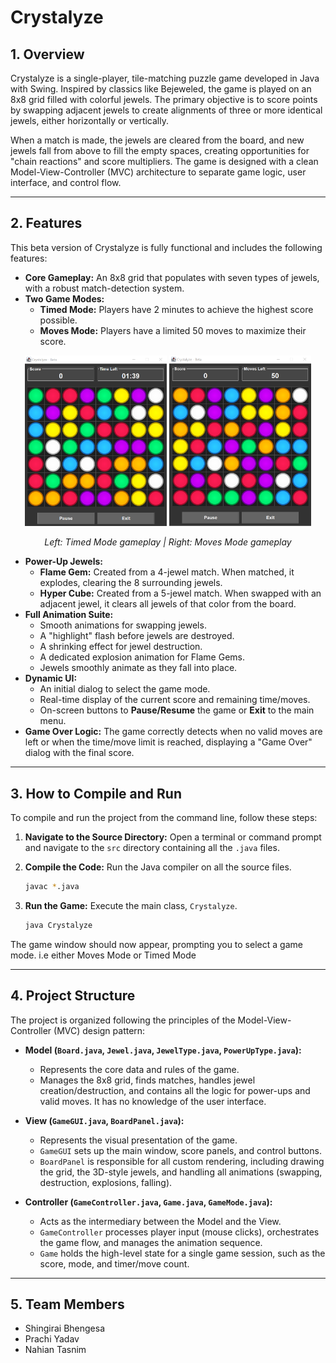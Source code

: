 # Crystalyze

## 1. Overview

Crystalyze is a single-player, tile-matching puzzle game developed in Java with Swing. Inspired by classics like Bejeweled, the game is played on an 8x8 grid filled with colorful jewels. The primary objective is to score points by swapping adjacent jewels to create alignments of three or more identical jewels, either horizontally or vertically.

When a match is made, the jewels are cleared from the board, and new jewels fall from above to fill the empty spaces, creating opportunities for "chain reactions" and score multipliers. The game is designed with a clean Model-View-Controller (MVC) architecture to separate game logic, user interface, and control flow.

---

## 2. Features

This beta version of Crystalyze is fully functional and includes the following features:

* **Core Gameplay:** An 8x8 grid that populates with seven types of jewels, with a robust match-detection system.
* **Two Game Modes:**
    * **Timed Mode:** Players have 2 minutes to achieve the highest score possible.
    * **Moves Mode:** Players have a limited 50 moves to maximize their score.

<div align="center">
  <img src="screenshots/timed mode.png" alt="Timed Mode" width="45%" />
  <img src="screenshots/moves mode.png" alt="Moves Mode" width="45%" />
</div>
<p align="center"><em>Left: Timed Mode gameplay | Right: Moves Mode gameplay</em></p>

* **Power-Up Jewels:**
    * **Flame Gem:** Created from a 4-jewel match. When matched, it explodes, clearing the 8 surrounding jewels.
    * **Hyper Cube:** Created from a 5-jewel match. When swapped with an adjacent jewel, it clears all jewels of that color from the board.
* **Full Animation Suite:**
    * Smooth animations for swapping jewels.
    * A "highlight" flash before jewels are destroyed.
    * A shrinking effect for jewel destruction.
    * A dedicated explosion animation for Flame Gems.
    * Jewels smoothly animate as they fall into place.
* **Dynamic UI:**
    * An initial dialog to select the game mode.
    * Real-time display of the current score and remaining time/moves.
    * On-screen buttons to **Pause/Resume** the game or **Exit** to the main menu.
* **Game Over Logic:** The game correctly detects when no valid moves are left or when the time/move limit is reached, displaying a "Game Over" dialog with the final score.

---

## 3. How to Compile and Run

To compile and run the project from the command line, follow these steps:

1.  **Navigate to the Source Directory:**
    Open a terminal or command prompt and navigate to the `src` directory containing all the `.java` files.

2.  **Compile the Code:**
    Run the Java compiler on all the source files.

    ```bash
    javac *.java
    ```

3.  **Run the Game:**
    Execute the main class, `Crystalyze`.

    ```bash
    java Crystalyze
    ```

The game window should now appear, prompting you to select a game mode. i.e either Moves Mode or Timed Mode

---

## 4. Project Structure

The project is organized following the principles of the Model-View-Controller (MVC) design pattern:

* **Model (`Board.java`, `Jewel.java`, `JewelType.java`, `PowerUpType.java`):**
    * Represents the core data and rules of the game.
    * Manages the 8x8 grid, finds matches, handles jewel creation/destruction, and contains all the logic for power-ups and valid moves. It has no knowledge of the user interface.

* **View (`GameGUI.java`, `BoardPanel.java`):**
    * Represents the visual presentation of the game.
    * `GameGUI` sets up the main window, score panels, and control buttons.
    * `BoardPanel` is responsible for all custom rendering, including drawing the grid, the 3D-style jewels, and handling all animations (swapping, destruction, explosions, falling).

* **Controller (`GameController.java`, `Game.java`, `GameMode.java`):**
    * Acts as the intermediary between the Model and the View.
    * `GameController` processes player input (mouse clicks), orchestrates the game flow, and manages the animation sequence.
    * `Game` holds the high-level state for a single game session, such as the score, mode, and timer/move count.

---

## 5. Team Members

* Shingirai Bhengesa
* Prachi Yadav
* Nahian Tasnim
